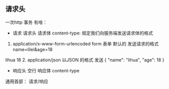## 请求头
一次http 事务 有啥：
- 请求
请求头 请求体 
content-type: 规定我们向服务端发送请求体的格式 
1. application/x-www-form-urlencoded
form 表单 默认的 发送请求的格式
name=lilei&age=18
<!-- xml -->
<!--  -->
<name>lihua</name>
<age>18</age>
2. application/json
以JSON 的格式 发送
{
    "name": "lihua",
    "age": 18
}
- 响应头 空行 响应体
content-type

通用首部： 请求/响应
